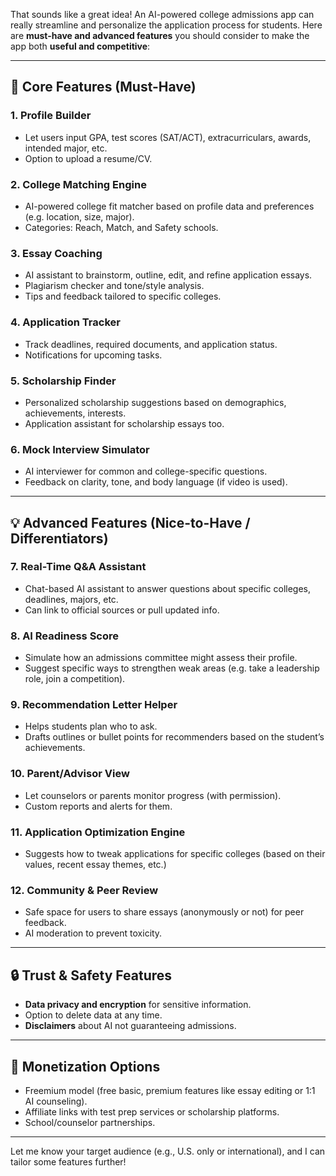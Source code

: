 That sounds like a great idea! An AI-powered college admissions app can really streamline and personalize the application process for students. Here are **must-have and advanced features** you should consider to make the app both **useful and competitive**:

---

## 🎯 Core Features (Must-Have)

### 1. **Profile Builder**

* Let users input GPA, test scores (SAT/ACT), extracurriculars, awards, intended major, etc.
* Option to upload a resume/CV.

### 2. **College Matching Engine**

* AI-powered college fit matcher based on profile data and preferences (e.g. location, size, major).
* Categories: Reach, Match, and Safety schools.

### 3. **Essay Coaching**

* AI assistant to brainstorm, outline, edit, and refine application essays.
* Plagiarism checker and tone/style analysis.
* Tips and feedback tailored to specific colleges.

### 4. **Application Tracker**

* Track deadlines, required documents, and application status.
* Notifications for upcoming tasks.

### 5. **Scholarship Finder**

* Personalized scholarship suggestions based on demographics, achievements, interests.
* Application assistant for scholarship essays too.

### 6. **Mock Interview Simulator**

* AI interviewer for common and college-specific questions.
* Feedback on clarity, tone, and body language (if video is used).

---

## 💡 Advanced Features (Nice-to-Have / Differentiators)

### 7. **Real-Time Q\&A Assistant**

* Chat-based AI assistant to answer questions about specific colleges, deadlines, majors, etc.
* Can link to official sources or pull updated info.

### 8. **AI Readiness Score**

* Simulate how an admissions committee might assess their profile.
* Suggest specific ways to strengthen weak areas (e.g. take a leadership role, join a competition).

### 9. **Recommendation Letter Helper**

* Helps students plan who to ask.
* Drafts outlines or bullet points for recommenders based on the student’s achievements.

### 10. **Parent/Advisor View**

* Let counselors or parents monitor progress (with permission).
* Custom reports and alerts for them.

### 11. **Application Optimization Engine**

* Suggests how to tweak applications for specific colleges (based on their values, recent essay themes, etc.)

### 12. **Community & Peer Review**

* Safe space for users to share essays (anonymously or not) for peer feedback.
* AI moderation to prevent toxicity.

---

## 🔒 Trust & Safety Features

* **Data privacy and encryption** for sensitive information.
* Option to delete data at any time.
* **Disclaimers** about AI not guaranteeing admissions.

---

## 💼 Monetization Options

* Freemium model (free basic, premium features like essay editing or 1:1 AI counseling).
* Affiliate links with test prep services or scholarship platforms.
* School/counselor partnerships.

---

Let me know your target audience (e.g., U.S. only or international), and I can tailor some features further!
